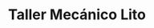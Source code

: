 ---
title: "Taller Mecánico Lito"
url: /santa-clara-de-buena-vista/taller-mecanico-lito/
shop: Autowerkstatt
---